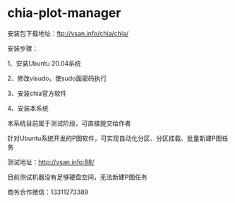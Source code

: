# chia-plot-manager
安装包下载地址：ftp://vsan.info/chia/chia/

安装步骤：

1、安装Ubuntu 20.04系统

2、修改visudo，使sudo面密码执行

3、安装chia官方软件

4、安装本系统

本系统目前属于测试阶段，可直接提交给作者

针对Ubuntu系统开发的P图软件，可实现自动化分区、分区挂载、批量新建P图任务

测试地址：http://vsan.info:88/

目前测试机器没有足够硬盘空间，无法新建P图任务

商务合作微信：13311273389


